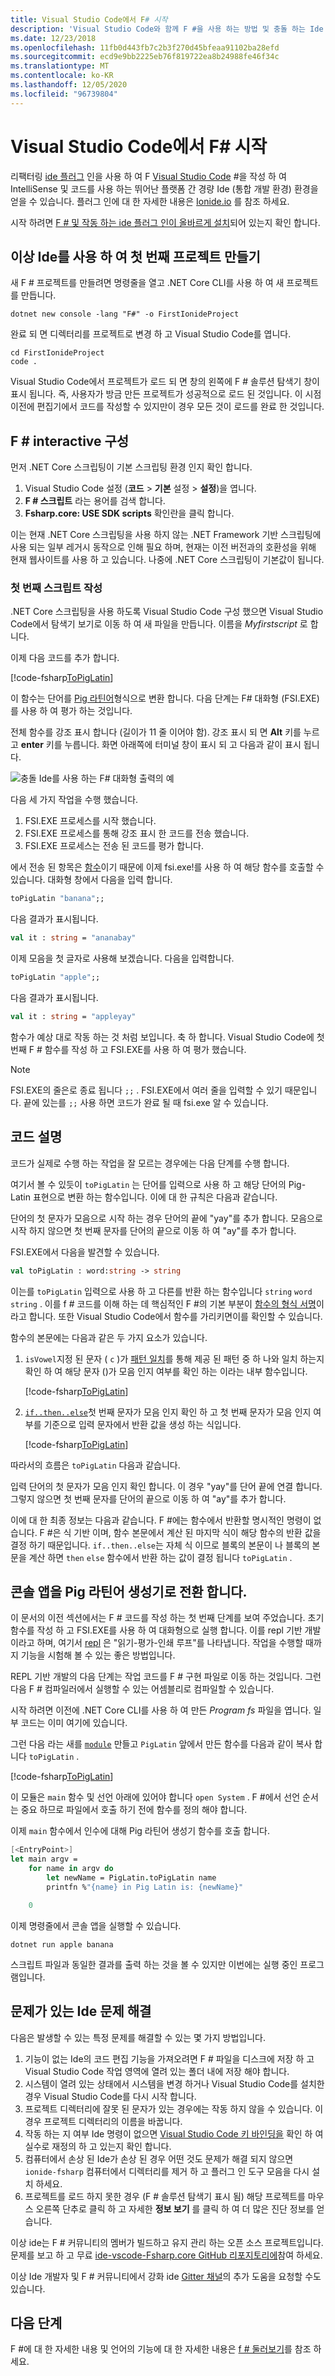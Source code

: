 ```yaml
---
title: Visual Studio Code에서 F# 시작
description: 'Visual Studio Code와 함께 F #을 사용 하는 방법 및 충돌 하는 Ide 플러그 인 제품군에 대해 알아봅니다.'
ms.date: 12/23/2018
ms.openlocfilehash: 11fb0d443fb7c2b3f270d45bfeaa91102ba28efd
ms.sourcegitcommit: ecd9e9bb2225eb76f819722ea8b24988fe46f34c
ms.translationtype: MT
ms.contentlocale: ko-KR
ms.lasthandoff: 12/05/2020
ms.locfileid: "96739804"
---
```

# <a name="get-started-with-f-in-visual-studio-code"></a>Visual Studio Code에서 F# 시작

리팩터링 [ide 플러그](https://marketplace.visualstudio.com/items?itemName=Ionide.Ionide-fsharp) 인을 사용 하 여 F [Visual Studio Code](https://code.visualstudio.com) #을 작성 하 여 IntelliSense 및 코드를 사용 하는 뛰어난 플랫폼 간 경량 Ide (통합 개발 환경) 환경을 얻을 수 있습니다. 플러그 인에 대 한 자세한 내용은 [Ionide.io](https://ionide.io) 를 참조 하세요.

시작 하려면 [F # 및 작동 하는 ide 플러그 인이 올바르게 설치](install-fsharp.md#install-f-with-visual-studio-code)되어 있는지 확인 합니다.

## <a name="create-your-first-project-with-ionide"></a>이상 Ide를 사용 하 여 첫 번째 프로젝트 만들기

새 F # 프로젝트를 만들려면 명령줄을 열고 .NET Core CLI를 사용 하 여 새 프로젝트를 만듭니다.

```dotnetcli
dotnet new console -lang "F#" -o FirstIonideProject
```

완료 되 면 디렉터리를 프로젝트로 변경 하 고 Visual Studio Code를 엽니다.

```console
cd FirstIonideProject
code .
```

Visual Studio Code에서 프로젝트가 로드 되 면 창의 왼쪽에 F # 솔루션 탐색기 창이 표시 됩니다. 즉, 사용자가 방금 만든 프로젝트가 성공적으로 로드 된 것입니다. 이 시점 이전에 편집기에서 코드를 작성할 수 있지만이 경우 모든 것이 로드를 완료 한 것입니다.

## <a name="configure-f-interactive"></a>F # interactive 구성

먼저 .NET Core 스크립팅이 기본 스크립팅 환경 인지 확인 합니다.

1. Visual Studio Code 설정 (**코드**  >  **기본** 설정  >  **설정**)을 엽니다.
1. **F # 스크립트** 라는 용어를 검색 합니다.
1. **Fsharp.core: USE SDK scripts** 확인란을 클릭 합니다.

이는 현재 .NET Core 스크립팅을 사용 하지 않는 .NET Framework 기반 스크립팅에 사용 되는 일부 레거시 동작으로 인해 필요 하며, 현재는 이전 버전과의 호환성을 위해 현재 웹사이트를 사용 하 고 있습니다. 나중에 .NET Core 스크립팅이 기본값이 됩니다.

### <a name="write-your-first-script"></a>첫 번째 스크립트 작성

.NET Core 스크립팅을 사용 하도록 Visual Studio Code 구성 했으면 Visual Studio Code에서 탐색기 보기로 이동 하 여 새 파일을 만듭니다. 이름을 *Myfirstscript* 로 합니다.

이제 다음 코드를 추가 합니다.

[!code-fsharp[ToPigLatin](~/samples/snippets/fsharp/getting-started/to-pig-latin.fsx)]

이 함수는 단어를 [Pig 라틴어](https://en.wikipedia.org/wiki/Pig_Latin)형식으로 변환 합니다. 다음 단계는 F# 대화형 (FSI.EXE)를 사용 하 여 평가 하는 것입니다.

전체 함수를 강조 표시 합니다 (길이가 11 줄 이어야 함). 강조 표시 되 면 **Alt** 키를 누르고 **enter** 키를 누릅니다. 화면 아래쪽에 터미널 창이 표시 되 고 다음과 같이 표시 됩니다.

![충돌 Ide를 사용 하는 F# 대화형 출력의 예](./media/getting-started-vscode/vscode-fsi.png)

다음 세 가지 작업을 수행 했습니다.

1. FSI.EXE 프로세스를 시작 했습니다.
2. FSI.EXE 프로세스를 통해 강조 표시 한 코드를 전송 했습니다.
3. FSI.EXE 프로세스는 전송 된 코드를 평가 합니다.

에서 전송 된 항목은 [함수](../language-reference/functions/index.md)이기 때문에 이제 fsi.exe!를 사용 하 여 해당 함수를 호출할 수 있습니다. 대화형 창에서 다음을 입력 합니다.

```fsharp
toPigLatin "banana";;
```

다음 결과가 표시됩니다.

```fsharp
val it : string = "ananabay"
```

이제 모음을 첫 글자로 사용해 보겠습니다. 다음을 입력합니다.

```fsharp
toPigLatin "apple";;
```

다음 결과가 표시됩니다.

```fsharp
val it : string = "appleyay"
```

함수가 예상 대로 작동 하는 것 처럼 보입니다. 축 하 합니다. Visual Studio Code에 첫 번째 F # 함수를 작성 하 고 FSI.EXE를 사용 하 여 평가 했습니다.

> [!NOTE]
> FSI.EXE의 줄은로 종료 됩니다 `;;` . FSI.EXE에서 여러 줄을 입력할 수 있기 때문입니다. 끝에 있는를 `;;` 사용 하면 코드가 완료 될 때 fsi.exe 알 수 있습니다.

## <a name="explaining-the-code"></a>코드 설명

코드가 실제로 수행 하는 작업을 잘 모르는 경우에는 다음 단계를 수행 합니다.

여기서 볼 수 있듯이 `toPigLatin` 는 단어를 입력으로 사용 하 고 해당 단어의 Pig-Latin 표현으로 변환 하는 함수입니다. 이에 대 한 규칙은 다음과 같습니다.

단어의 첫 문자가 모음으로 시작 하는 경우 단어의 끝에 "yay"를 추가 합니다. 모음으로 시작 하지 않으면 첫 번째 문자를 단어의 끝으로 이동 하 여 "ay"를 추가 합니다.

FSI.EXE에서 다음을 발견할 수 있습니다.

```fsharp
val toPigLatin : word:string -> string
```

이는를 `toPigLatin` 입력으로 사용 하 고 다른를 반환 하는 함수입니다 `string` `word` `string` . 이를 f # 코드를 이해 하는 데 핵심적인 F #의 기본 부분이 [함수의 형식 서명](https://fsharpforfunandprofit.com/posts/function-signatures/)이라고 합니다. 또한 Visual Studio Code에서 함수를 가리키면이를 확인할 수 있습니다.

함수의 본문에는 다음과 같은 두 가지 요소가 있습니다.

1. `isVowel`지정 된 문자 ( `c` )가 [패턴 일치](../language-reference/pattern-matching.md)를 통해 제공 된 패턴 중 하 나와 일치 하는지 확인 하 여 해당 문자 ()가 모음 인지 여부를 확인 하는 이라는 내부 함수입니다.

   [!code-fsharp[ToPigLatin](~/samples/snippets/fsharp/getting-started/to-pig-latin.fsx#L2-L6)]

2. [`if..then..else`](../language-reference/conditional-expressions-if-then-else.md)첫 번째 문자가 모음 인지 확인 하 고 첫 번째 문자가 모음 인지 여부를 기준으로 입력 문자에서 반환 값을 생성 하는 식입니다.

   [!code-fsharp[ToPigLatin](~/samples/snippets/fsharp/getting-started/to-pig-latin.fsx#L8-L11)]

따라서의 흐름은 `toPigLatin` 다음과 같습니다.

입력 단어의 첫 문자가 모음 인지 확인 합니다. 이 경우 "yay"를 단어 끝에 연결 합니다. 그렇지 않으면 첫 번째 문자를 단어의 끝으로 이동 하 여 "ay"를 추가 합니다.

이에 대 한 최종 정보는 다음과 같습니다. F #에는 함수에서 반환할 명시적인 명령이 없습니다. F #은 식 기반 이며, 함수 본문에서 계산 된 마지막 식이 해당 함수의 반환 값을 결정 하기 때문입니다. `if..then..else`는 자체 식 이므로 블록의 본문이 나 블록의 본문을 계산 하면 `then` `else` 함수에서 반환 하는 값이 결정 됩니다 `toPigLatin` .

## <a name="turn-the-console-app-into-a-pig-latin-generator"></a>콘솔 앱을 Pig 라틴어 생성기로 전환 합니다.

이 문서의 이전 섹션에서는 F # 코드를 작성 하는 첫 번째 단계를 보여 주었습니다. 초기 함수를 작성 하 고 FSI.EXE를 사용 하 여 대화형으로 실행 합니다. 이를 repl 기반 개발 이라고 하며, 여기서 [repl](https://en.wikipedia.org/wiki/Read%E2%80%93eval%E2%80%93print_loop) 은 "읽기-평가-인쇄 루프"를 나타냅니다. 작업을 수행할 때까지 기능을 시험해 볼 수 있는 좋은 방법입니다.

REPL 기반 개발의 다음 단계는 작업 코드를 F # 구현 파일로 이동 하는 것입니다. 그런 다음 F # 컴파일러에서 실행할 수 있는 어셈블리로 컴파일할 수 있습니다.

시작 하려면 이전에 .NET Core CLI를 사용 하 여 만든 *Program fs* 파일을 엽니다. 일부 코드는 이미 여기에 있습니다.

그런 다음 라는 새를 [`module`](../language-reference/modules.md) 만들고 `PigLatin` 앞에서 만든 함수를 다음과 같이 복사 합니다 `toPigLatin` .

[!code-fsharp[ToPigLatin](~/samples/snippets/fsharp/getting-started/pig-latin.fs#L3-L14)]

이 모듈은 `main` 함수 및 선언 아래에 있어야 합니다 `open System` . F #에서 선언 순서는 중요 하므로 파일에서 호출 하기 전에 함수를 정의 해야 합니다.

이제 `main` 함수에서 인수에 대해 Pig 라틴어 생성기 함수를 호출 합니다.

```fsharp
[<EntryPoint>]
let main argv =
    for name in argv do
        let newName = PigLatin.toPigLatin name
        printfn %"{name} in Pig Latin is: {newName}"

    0
```

이제 명령줄에서 콘솔 앱을 실행할 수 있습니다.

```dotnetcli
dotnet run apple banana
```

스크립트 파일과 동일한 결과를 출력 하는 것을 볼 수 있지만 이번에는 실행 중인 프로그램입니다.

## <a name="troubleshooting-ionide"></a>문제가 있는 Ide 문제 해결

다음은 발생할 수 있는 특정 문제를 해결할 수 있는 몇 가지 방법입니다.

1. 기능이 없는 Ide의 코드 편집 기능을 가져오려면 F # 파일을 디스크에 저장 하 고 Visual Studio Code 작업 영역에 열려 있는 폴더 내에 저장 해야 합니다.
1. 시스템이 열려 있는 상태에서 시스템을 변경 하거나 Visual Studio Code를 설치한 경우 Visual Studio Code를 다시 시작 합니다.
1. 프로젝트 디렉터리에 잘못 된 문자가 있는 경우에는 작동 하지 않을 수 있습니다.  이 경우 프로젝트 디렉터리의 이름을 바꿉니다.
1. 작동 하는 지 여부 Ide 명령이 없으면 [Visual Studio Code 키 바인딩을](https://code.visualstudio.com/docs/getstarted/keybindings#_advanced-customization) 확인 하 여 실수로 재정의 하 고 있는지 확인 합니다.
1. 컴퓨터에서 손상 된 Ide가 손상 된 경우 어떤 것도 문제가 해결 되지 않으면 `ionide-fsharp` 컴퓨터에서 디렉터리를 제거 하 고 플러그 인 도구 모음을 다시 설치 하세요.
1. 프로젝트를 로드 하지 못한 경우 (F # 솔루션 탐색기 표시 됨) 해당 프로젝트를 마우스 오른쪽 단추로 클릭 하 고 자세한 **정보 보기** 를 클릭 하 여 더 많은 진단 정보를 얻습니다.

이상 ide는 F # 커뮤니티의 멤버가 빌드하고 유지 관리 하는 오픈 소스 프로젝트입니다. 문제를 보고 하 고 무료 [ide-vscode-Fsharp.core GitHub 리포지토리에](https://github.com/ionide/ionide-vscode-fsharp)참여 하세요.

이상 Ide 개발자 및 F # 커뮤니티에서 강화 ide [Gitter 채널](https://gitter.im/ionide/ionide-project)의 추가 도움을 요청할 수도 있습니다.

## <a name="next-steps"></a>다음 단계

F #에 대 한 자세한 내용 및 언어의 기능에 대 한 자세한 내용은 [f # 둘러보기](../tour.md)를 참조 하세요.
